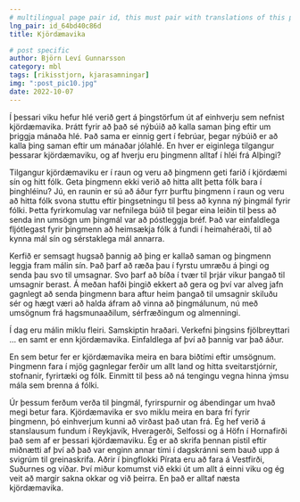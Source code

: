 ```yaml
---
# multilingual page pair id, this must pair with translations of this page. (This name must be unique)
lng_pair: id_64bd40c86d
title: Kjördæmavika

# post specific
author: Björn Leví Gunnarsson
category: mbl
tags: [rikisstjorn, kjarasamningar]
img: ":post_pic10.jpg"
date: 2022-10-07
---
```


Í þessari viku hefur hlé verið gert á þingstörfum út af einhverju sem nefnist kjördæmavika. Þrátt fyrir að það sé nýbúið að kalla saman þing eftir um þriggja mánaða hlé. Það sama er einnig gert í febrúar, þegar nýbúið er að kalla þing saman eftir um mánaðar jólahlé. En hver er eiginlega tilgangur þessarar kjördæmaviku, og af hverju eru þingmenn alltaf í hléi frá Alþingi? 

Tilgangur kjördæmaviku er í raun og veru að þingmenn geti farið í kjördæmi sín og hitt fólk. Geta þingmenn ekki verið að hitta allt þetta fólk bara í þinghléinu? Jú, en raunin er sú að áður fyrr þurftu þingmenn í raun og veru að hitta fólk svona stuttu eftir þingsetningu til þess að kynna ný þingmál fyrir fólki. Þetta fyrirkomulag var nefnilega búið til þegar eina leiðin til þess að senda inn umsögn um þingmál var að póstleggja bréf. Það var einfaldlega fljótlegast fyrir þingmenn að heimsækja fólk á fundi í heimahéraði, til að kynna mál sín og sérstaklega mál annarra. 

Kerfið er semsagt hugsað þannig að þing er kallað saman og þingmenn leggja fram málin sín. Það þarf að ræða þau í fyrstu umræðu á þingi og senda þau svo til umsagnar. Svo þarf að bíða í tvær til þrjár vikur þangað til umsagnir berast. Á meðan hafði þingið ekkert að gera og því var alveg jafn gagnlegt að senda þingmenn bara aftur heim þangað til umsagnir skiluðu sér og hægt væri að halda áfram að vinna að þingmálunum, nú með umsögnum frá hagsmunaaðilum, sérfræðingum og almenningi. 

Í dag eru málin miklu fleiri. Samskiptin hraðari. Verkefni þingsins fjölbreyttari … en samt er enn kjördæmavika. Einfaldlega af því að þannig var það áður. 

En sem betur fer er kjördæmavika meira en bara biðtími eftir umsögnum. Þingmenn fara í mjög gagnlegar ferðir um allt land og hitta sveitarstjórnir, stofnanir, fyrirtæki og fólk. Einmitt til þess að ná tengingu vegna hinna ýmsu mála sem brenna á fólki.

Úr þessum ferðum verða til þingmál, fyrirspurnir og ábendingar um hvað megi betur fara. Kjördæmavika er svo miklu meira en bara frí fyrir þingmenn, þó einhverjum kunni að virðast það utan frá. Ég hef verið á stanslausum fundum í Reykjavík, Hveragerði, Selfossi og á Höfn í Hornafirði það sem af er þessari kjördæmaviku. Ég er að skrifa þennan pistil eftir miðnætti af því að það var enginn annar tími í dagskránni sem bauð upp á svigrúm til greinaskrifa. Aðrir í þingflokki Pírata eru að fara á Vestfirði, Suðurnes og víðar. Því miður komumst við ekki út um allt á einni viku og ég veit að margir sakna okkar og við þeirra. En það er alltaf næsta kjördæmavika. 
